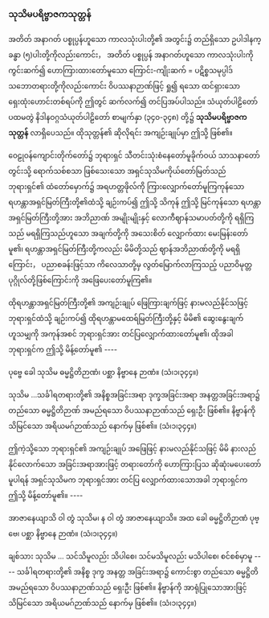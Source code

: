 ### သုသိမပရိဗ္ဗာဇကသုတ္တန်

အတိတ် အနာဂတ် ပစ္စုပ္ပန်ဟူသော ကာလသုံးပါးတို့၏ အတွင်း၌ တည်ရှိသော ဥပါဒါနက္ခန္ဓာ (၅)ပါးတို့ကိုလည်းကောင်း， အတိတ် ပစ္စုပ္ပန် အနာဂတ်ဟူသော ကာလသုံးပါးကို ကွင်းဆက်၍ ဟောကြားထားတော်မူသော ကြောင်း-ကျိုးဆက် = ပဋိစ္စသမုပ္ပါဒ် သဘောတရားတို့ကိုလည်းကောင်း ဝိပဿနာဉာဏ်ဖြင့် ရှု၍ ရသော ထင်ရှားသော ရှေးထုံးဟောင်းတစ်ရပ်ကို ဤတွင် ဆက်လက်၍ တင်ပြအပ်ပါသည်။ 
သံယုတ်ပါဠိတော် ပထမတွဲ နိဒါနဝဂ္ဂသံယုတ်ပါဠိတော် စာမျက်နှာ (၃၄၀-၃၄၈) တို့၌ **သုသိမပရိဗ္ဗာဇကသုတ္တန်** လာရှိပေသည်။
ထိုသုတ္တန်၏ ဆိုလိုရင်း အကျဉ်းချုပ်မှာ ဤသို့ ဖြစ်၏။

ဝေဠုဝန်ကျောင်းတိုက်တော်၌ ဘုရားရှင် သီတင်းသုံးစံနေတော်မူခိုက်ဝယ် သာသနာတော်တွင်းသို့ ရောက်သစ်စသာ ဖြစ်သေးသော အရှင်သုသိမကိုယ်တော်မြတ်သည် ဘုရားရှင်၏ ထံတော်မှောက်၌ အရဟတ္တဖိုလ်ကို ကြားလျှောက်တော်မူကြကုန်သော ရဟန္တာအရှင်မြတ်ကြီးတို့၏ထံသို့ ချဉ်းကပ်၍ ဤသို့ သိကုန် ဤသို့ မြင်ကုန်သော ရဟန္တာအရှင်မြတ်ကြီးတို့အား အဘိညာဏ် အမျိုးမျိုးနှင့် လောကီဈာန်သမာပတ်တို့ကို ရရှိကြသည် မရရှိကြသည်ဟူသော အချက်တို့ကို အသေးစိတ် လျှောက်ထား မေးမြန်းတော်မူ၏၊ ရဟန္တာအရှင်မြတ်ကြီးတို့ကလည်း မိမိတို့သည် ဈာန်အဘိညာဏ်တို့ကို မရရှိကြောင်း， ပညာစခန်းဖြင့်သာ ကိလေသာတို့မှ လွတ်မြောက်လာကြသည့် ပညာဝိမုတ္တပုဂ္ဂိုလ်တို့ဖြစ်ကြောင်းကို အဖြေပေးတော်မူကြ၏။

ထိုရဟန္တာအရှင်မြတ်ကြီးတို့၏ အကျဉ်းချုပ် ဖြေကြားချက်ဖြင့် နားမလည်နိုင်သဖြင့် ဘုရားရှင်ထံသို့ ချဉ်းကပ်၍ ထိုရဟန္တာမထေရ်မြတ်ကြီးတို့နှင့် မိမိ၏ ဆွေးနွေးချက်ဟူသမျှကို အကုန်အစင် ဘုရားရှင်အား တင်ပြလျှောက်ထားတော်မူ၏၊ ထိုအခါ ဘုရားရှင်က ဤသို့ မိန့်တော်မူ၏ ----

ပုဗ္ဗေ ခေါ သုသိမ ဓမ္မဋ္ဌိတိဉာဏံ၊ ပစ္ဆာ နိဗ္ဗာနေ ဉာဏံ။ (သံ၊၁၊၃၄၄။)

သုသိမ ...သင်္ခါရတရားတို့၏ အနိစ္စအခြင်းအရာ ဒုက္ခအခြင်းအရာ အနတ္တအခြင်းအရာ၌ တည်သော ဓမ္မဋ္ဌိတိဉာဏ် အမည်ရသော ဝိပဿနာဉာဏ်သည် ရှေးဦး ဖြစ်၏။ 
နိဗ္ဗာန်ကို သိမြင်သော အရိယမဂ်ဉာဏ်သည် နောက်မှ ဖြစ်၏။ (သံ၊၁၊၃၄၄။)

ဤကဲ့သို့သော ဘုရားရှင်၏ အကျဉ်းချုပ် အဖြေဖြင့် နားမလည်နိုင်သဖြင့် မိမိ နားလည်နိုင်လောက်သော အခြင်းအရာအားဖြင့် တရားတော်ကို ဟောကြားပြသ ဆိုဆုံးမပေးတော်မူပါရန် အရှင်သုသိမက ဘုရားရှင်အား တင်ပြ လျှောက်ထားသောအခါ ဘုရားရှင်က ဤသို့ မိန့်တော်မူ၏။ ----

အာဇာနေယျာသိ ဝါ တွံ သုသိမ၊ န ဝါ တွံ အာဇာနေယျာသိ။ အထ ခေါ ဓမ္မဋ္ဌိတိဉာဏံ ပုဗ္ဗေ၊ ပစ္ဆာ နိဗ္ဗာနေ ဉာဏံ။ (သံ၊၁၊၃၄၄။)

ချစ်သား သုသိမ ... သင်သိမူလည်း သိပါစေ၊ သင်မသိမူလည်း မသိပါစေ၊ စင်စစ်မှာမူ ---- သင်္ခါရတရားတို့၏ အနိစ္စ ဒုက္ခ အနတ္တ အခြင်းအရာ၌ ကောင်းစွာ တည်သော ဓမ္မဋ္ဌိတိ အမည်ရသော ဝိပဿနာဉာဏ်သည် ရှေးဦး ဖြစ်၏။ 
နိဗ္ဗာန်ကို အာရုံပြုသောအားဖြင့် သိမြင်သော အရိယမဂ်ဉာဏ်သည် နောက်မှ ဖြစ်၏။
(သံ၊၁၊၃၄၄။)